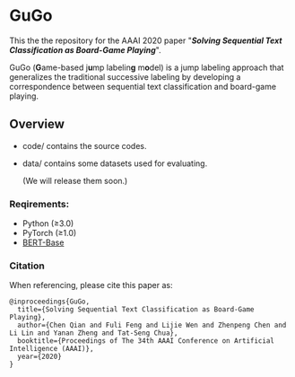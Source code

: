 # GuGo

This the the repository for the AAAI 2020 paper "***Solving Sequential Text Classification as Board-Game Playing***".

GuGo (**G**ame-based j**u**mp labelin**g** m**o**del) is a jump labeling approach that generalizes the traditional successive labeling by developing a correspondence between sequential text classification and board-game playing.

## Overview

- code/ 
  contains the source codes.
- data/ 
  contains some datasets used for evaluating.

  (We will release them soon.)

### Reqirements:

* Python (≥3.0)
* PyTorch (≥1.0)
* [BERT-Base](https://github.com/google-research/bert)

### Citation

When referencing, please cite this paper as:

```
@inproceedings{GuGo,
  title={Solving Sequential Text Classification as Board-Game Playing},
  author={Chen Qian and Fuli Feng and Lijie Wen and Zhenpeng Chen and Li Lin and Yanan Zheng and Tat-Seng Chua},
  booktitle={Proceedings of The 34th AAAI Conference on Artificial Intelligence (AAAI)},
  year={2020}
}
```
